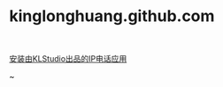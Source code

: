 kinglonghuang.github.com
========================
<!DOCTYPE HTML>
<html>
<head>
<meta http-equiv="Content-Type" content="text/html; charset=UTF-8" />
</head>
<body>
<br>
<p>
<a href="itms-services://?action=download-manifest&url=http://183.17.226.95/app/phonehelper.plist">安装由KLStudio出品的IP电话应用</a>
</p>
</div>
</body>
</html>
~        

